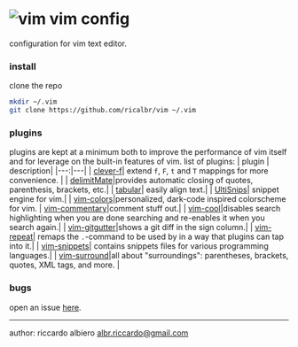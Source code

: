 # ![vim](https://www.vim.org/images/vim32x32.gif) vim config

configuration for vim text editor.

### install
clone the repo
``` bash
mkdir ~/.vim
git clone https://github.com/ricalbr/vim ~/.vim
```

### plugins
plugins are kept at a minimum both to improve the performance of vim itself and for leverage on the built-in features of vim.
list of plugins:
| plugin | description|
|---:|---|
| [clever-f](https://github.com/rhysd/clever-f.vim)| extend `f`, `F`, `t` and `T` mappings for more convenience. |
| [delimitMate](https://github.com/Raimondi/delimitMate)|provides automatic closing of quotes, parenthesis, brackets, etc.|
| [tabular](https://github.com/godlygeek/tabular)| easily align text.|
| [UltiSnips](https://github.com/SirVer/ultisnips)| snippet engine for vim.|
| [vim-colors](https://github.com/ricalbr/vim-colors)|personalized, dark-code inspired colorscheme for vim.
| [vim-commentary](https://github.com/tpope/vim-commentary)|comment stuff out.|
| [vim-cool](https://github.com/romainl/vim-cool)|disables search highlighting when you are done searching and re-enables it when you search again.|
| [vim-gitgutter](https://github.com/airblade/vim-gitgutter)|shows a git diff in the sign column.|
| [vim-repeat](https://github.com/tpope/vim-repeat)| remaps the `.`-command to be used by in a way that plugins can tap into it.|
| [vim-snippets](https://github.com/honza/vim-snippets)| contains snippets files for various programming languages.|
| [vim-surround](https://github.com/tpope/vim-surround)|all about "surroundings": parentheses, brackets, quotes, XML tags, and more. |

### bugs
open an issue [here](https://github.com/ricalbr/vim/issues).

---
author: riccardo albiero albr.riccardo@gmail.com
